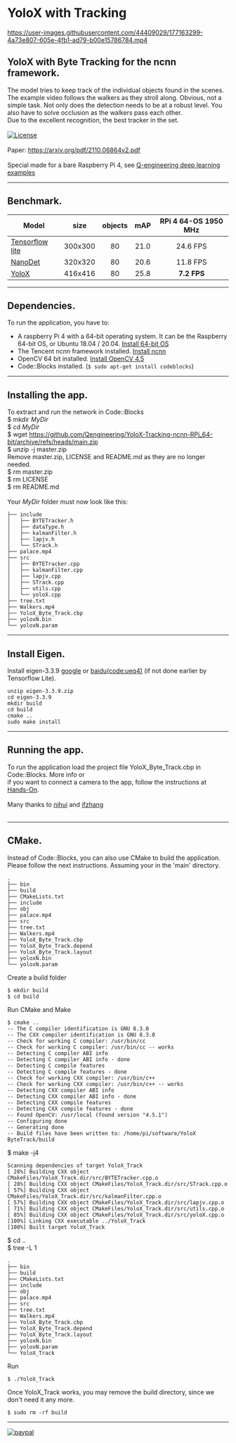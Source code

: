 # YoloX with Tracking

https://user-images.githubusercontent.com/44409029/177163299-4a73e807-605e-4fb1-ad79-b00e15786784.mp4

## YoloX with Byte Tracking for the ncnn framework. <br/>
The model tries to keep track of the individual objects found in the scenes. The example video follows the walkers as they stroll along. Obvious, not a simple task. Not only does the detection needs to be at a robust level. You also have to solve occlusion as the walkers pass each other.<br/>
Due to the excellent recognition, the best tracker in the set.<br/><br/>
[![License](https://img.shields.io/badge/License-BSD%203--Clause-blue.svg)](https://opensource.org/licenses/BSD-3-Clause)<br/><br/>
Paper: https://arxiv.org/pdf/2110.06864v2.pdf<br/><br/>
Special made for a bare Raspberry Pi 4, see [Q-engineering deep learning examples](https://qengineering.eu/deep-learning-examples-on-raspberry-32-64-os.html)

------------

## Benchmark.
| Model  | size | objects | mAP | RPi 4 64-OS 1950 MHz |
| ------------- | :-----:  | :-----:  | :-----:  | :-------------: |
| [Tensorflow lite](https://github.com/Qengineering/TensorFlow_Lite-Tracking-RPi_64-bit) | 300x300 | 80 | 21.0  |  24.6 FPS |
| [NanoDet](https://github.com/Qengineering/NanoDet-Tracking-ncnn-RPi_64-bit) | 320x320 | 80 | 20.6  | 11.8 FPS |
| [YoloX](https://github.com/Qengineering/YoloX-Tracking-ncnn-RPi_64-bit) | 416x416 | 80 | 25.8 | **7.2 FPS** |

------------

## Dependencies.
To run the application, you have to:
- A raspberry Pi 4 with a 64-bit operating system. It can be the Raspberry 64-bit OS, or Ubuntu 18.04 / 20.04. [Install 64-bit OS](https://qengineering.eu/install-raspberry-64-os.html) <br/>
- The Tencent ncnn framework installed. [Install ncnn](https://qengineering.eu/install-ncnn-on-raspberry-pi-4.html) <br/>
- OpenCV 64 bit installed. [Install OpenCV 4.5](https://qengineering.eu/install-opencv-4.5-on-raspberry-64-os.html) <br/>
- Code::Blocks installed. (```$ sudo apt-get install codeblocks```)

------------

## Installing the app.
To extract and run the network in Code::Blocks <br/>
$ mkdir *MyDir* <br/>
$ cd *MyDir* <br/>
$ wget https://github.com/Qengineering/YoloX-Tracking-ncnn-RPi_64-bit/archive/refs/heads/main.zip <br/>
$ unzip -j master.zip <br/>
Remove master.zip, LICENSE and README.md as they are no longer needed. <br/> 
$ rm master.zip <br/>
$ rm LICENSE <br/>
$ rm README.md <br/> <br/>
Your *MyDir* folder must now look like this: <br/> 
```
├── include
│   ├── BYTETracker.h
│   ├── dataType.h
│   ├── kalmanFilter.h
│   ├── lapjv.h
│   └── STrack.h
├── palace.mp4
├── src
│   ├── BYTETracker.cpp
│   ├── kalmanFilter.cpp
│   ├── lapjv.cpp
│   ├── STrack.cpp
│   ├── utils.cpp
│   └── yoloX.cpp
├── tree.txt
├── Walkers.mp4
├── YoloX_Byte_Track.cbp
├── yoloxN.bin
└── yoloxN.param
```

------------

## Install Eigen.

Install eigen-3.3.9 [google](https://drive.google.com/file/d/1rqO74CYCNrmRAg8Rra0JP3yZtJ-rfket/view?usp=sharing) or [baidu(code:ueq4)](https://pan.baidu.com/s/15kEfCxpy-T7tz60msxxExg) (if not done earlier by Tensorflow Lite).

```
unzip eigen-3.3.9.zip
cd eigen-3.3.9
mkdir build
cd build
cmake ..
sudo make install
```

------------

## Running the app.
To run the application load the project file YoloX_Byte_Track.cbp in Code::Blocks. More info or<br/> 
if you want to connect a camera to the app, follow the instructions at [Hands-On](https://qengineering.eu/deep-learning-examples-on-raspberry-32-64-os.html#HandsOn).<br/><br/>
Many thanks to [nihui](https://github.com/nihui/) and [ifzhang](https://github.com/ifzhang) <br/><br/>

------------

## CMake.
Instead of Code::Blocks, you can also use CMake to build the application.<br>
Please follow the next instructions. Assuming your in the 'main' directory.<br>
```
.
├── bin
├── build
├── CMakeLists.txt
├── include
├── obj
├── palace.mp4
├── src
├── tree.txt
├── Walkers.mp4
├── YoloX_Byte_Track.cbp
├── YoloX_Byte_Track.depend
├── YoloX_Byte_Track.layout
├── yoloxN.bin
└── yoloxN.param
```
Create a build folder
```
$ mkdir build
$ cd build
```
Run CMake and Make
```
$ cmake ..
-- The C compiler identification is GNU 8.3.0
-- The CXX compiler identification is GNU 8.3.0
-- Check for working C compiler: /usr/bin/cc
-- Check for working C compiler: /usr/bin/cc -- works
-- Detecting C compiler ABI info
-- Detecting C compiler ABI info - done
-- Detecting C compile features
-- Detecting C compile features - done
-- Check for working CXX compiler: /usr/bin/c++
-- Check for working CXX compiler: /usr/bin/c++ -- works
-- Detecting CXX compiler ABI info
-- Detecting CXX compiler ABI info - done
-- Detecting CXX compile features
-- Detecting CXX compile features - done
-- Found OpenCV: /usr/local (found version "4.5.1") 
-- Configuring done
-- Generating done
-- Build files have been written to: /home/pi/software/YoloX ByteTrack/build
```
$  make  -j4
```
Scanning dependencies of target YoloX_Track
[ 28%] Building CXX object CMakeFiles/YoloX_Track.dir/src/BYTETracker.cpp.o
[ 28%] Building CXX object CMakeFiles/YoloX_Track.dir/src/STrack.cpp.o
[ 57%] Building CXX object CMakeFiles/YoloX_Track.dir/src/kalmanFilter.cpp.o
[ 57%] Building CXX object CMakeFiles/YoloX_Track.dir/src/lapjv.cpp.o
[ 71%] Building CXX object CMakeFiles/YoloX_Track.dir/src/utils.cpp.o
[ 85%] Building CXX object CMakeFiles/YoloX_Track.dir/src/yoloX.cpp.o
[100%] Linking CXX executable ../YoloX_Track
[100%] Built target YoloX_Track
```
$ cd ..<br>
$ tree -L 1
```
.
├── bin
├── build
├── CMakeLists.txt
├── include
├── obj
├── palace.mp4
├── src
├── tree.txt
├── Walkers.mp4
├── YoloX_Byte_Track.cbp
├── YoloX_Byte_Track.depend
├── YoloX_Byte_Track.layout
├── yoloxN.bin
├── yoloxN.param
└── YoloX_Track
```
Run
```
$ ./YoloX_Track
```
Once YoloX_Track works, you may remove the build directory, since we don't need it any more.
```
$ sudo rm -rf build
```

------------

[![paypal](https://qengineering.eu/images/TipJarSmall4.png)](https://www.paypal.com/cgi-bin/webscr?cmd=_s-xclick&hosted_button_id=CPZTM5BB3FCYL) 

